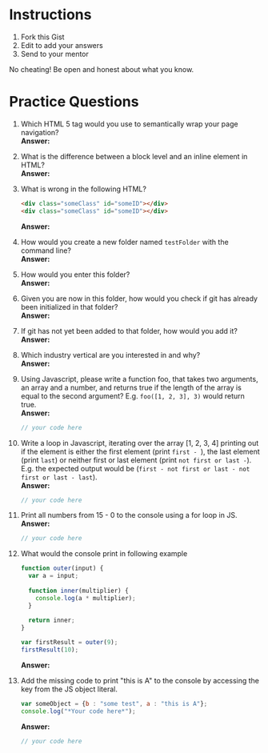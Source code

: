# Instructions

1. Fork this Gist
2. Edit to add your answers
3. Send to your mentor

No cheating! Be open and honest about what you know.

# Practice Questions

1. Which HTML 5 tag would you use to semantically wrap your page navigation?  
  **Answer:** 

2. What is the difference between a block level and an inline element in HTML?  
  **Answer:** 

3. What is wrong in the following HTML?
    ```html
    <div class="someClass" id="someID"></div>
    <div class="someClass" id="someID"></div>
    ```
    **Answer:** 

4. How would you create a new folder named `testFolder` with the command line?  
  **Answer:** 

5. How would you enter this folder?  
  **Answer:** 

6. Given you are now in this folder, how would you check if git has already been initialized in that folder?  
  **Answer:** 

7. If git has not yet been added to that folder, how would you add it?  
   **Answer:** 

8. Which industry vertical are you interested in and why?  
   **Answer:** 

9. Using Javascript, please write a function foo, that takes two arguments, an array and a number, and returns true if the length of the array is equal to the second argument? E.g. `foo([1, 2, 3], 3)` would return true.  
    **Answer:**  
    ```javascript
    // your code here
    ```

10. Write a loop in Javascript, iterating over the array [1, 2, 3, 4] printing out if the element is either the first element (print `first - `), the last element (print `last`) or neither first or last element (print `not first or last -`). E.g. the expected output would be (`first - not first or last - not first or last - last`).  
    **Answer:**  
    ```javascript
    // your code here
    ```

11. Print all numbers from 15 - 0 to the console using a for loop in JS.  
    **Answer:**  
    ```javascript
    // your code here
    ```

12. What would the console print in following example
    ```javascript
    function outer(input) {
      var a = input;
      
      function inner(multiplier) {
        console.log(a * multiplier);
      }
      
      return inner;
    }
    
    var firstResult = outer(9);
    firstResult(10);
    ```
  
    **Answer:** 

13. Add the missing code to print "this is A" to the console by accessing the key from the JS object literal.
    ```javascript
    var someObject = {b : "some test", a : "this is A"};
    console.log("*Your code here*");
    ```
    
    **Answer:**  
    ```javascript
    // your code here
    ```
